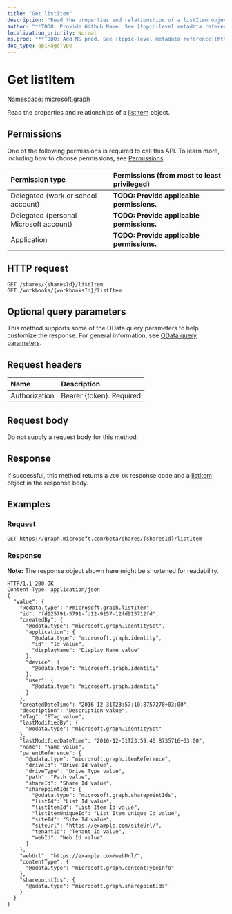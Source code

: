 ```yaml
---
title: "Get listItem"
description: "Read the properties and relationships of a listItem object."
author: "**TODO: Provide Github Name. See [topic-level metadata reference](https://msgo.azurewebsites.net/add/document/guidelines/metadata.html#topic-level-metadata)**"
localization_priority: Normal
ms.prod: "**TODO: Add MS prod. See [topic-level metadata reference](https://msgo.azurewebsites.net/add/document/guidelines/metadata.html#topic-level-metadata)**"
doc_type: apiPageType
---
```


# Get listItem

Namespace: microsoft.graph

Read the properties and relationships of a [listItem](../resources/listitem.md) object.

## Permissions
One of the following permissions is required to call this API. To learn more, including how to choose permissions, see [Permissions](/concepts/permissions-reference.md).

|Permission type|Permissions (from most to least privileged)|
|:---|:---|
|Delegated (work or school account)|**TODO: Provide applicable permissions.**|
|Delegated (personal Microsoft account)|**TODO: Provide applicable permissions.**|
|Application|**TODO: Provide applicable permissions.**|

## HTTP request
<!-- {
  "blockType": "ignored"
}
-->
``` http
GET /shares/{sharesId}/listItem
GET /workbooks/{workbooksId}/listItem
```

## Optional query parameters
This method supports some of the OData query parameters to help customize the response. For general information, see [OData query parameters](/graph/query-parameters).

## Request headers
|Name|Description|
|:---|:---|
|Authorization|Bearer {token}. Required|

## Request body
Do not supply a request body for this method.

## Response
If successful, this method returns a `200 OK` response code and a [listItem](../resources/listitem.md) object in the response body.

## Examples

### Request
<!-- {
  "blockType": "request",
  "name": "get_listitem"
}
-->
``` http
GET https://graph.microsoft.com/beta/shares/{sharesId}/listItem
```

### Response
**Note:** The response object shown here might be shortened for readability.
<!-- {
  "blockType": "response",
  "truncated": true,
  "@odata.type": "microsoft.graph.listItem"
}
-->
``` http
HTTP/1.1 200 OK
Content-Type: application/json
{
  "value": {
    "@odata.type": "#microsoft.graph.listItem",
    "id": "fd125791-5791-fd12-9157-12fd915712fd",
    "createdBy": {
      "@odata.type": "microsoft.graph.identitySet",
      "application": {
        "@odata.type": "microsoft.graph.identity",
        "id": "Id value",
        "displayName": "Display Name value"
      },
      "device": {
        "@odata.type": "microsoft.graph.identity"
      },
      "user": {
        "@odata.type": "microsoft.graph.identity"
      }
    },
    "createdDateTime": "2016-12-31T23:57:10.8757278+03:00",
    "description": "Description value",
    "eTag": "ETag value",
    "lastModifiedBy": {
      "@odata.type": "microsoft.graph.identitySet"
    },
    "lastModifiedDateTime": "2016-12-31T23:59:40.8735716+03:00",
    "name": "Name value",
    "parentReference": {
      "@odata.type": "microsoft.graph.itemReference",
      "driveId": "Drive Id value",
      "driveType": "Drive Type value",
      "path": "Path value",
      "shareId": "Share Id value",
      "sharepointIds": {
        "@odata.type": "microsoft.graph.sharepointIds",
        "listId": "List Id value",
        "listItemId": "List Item Id value",
        "listItemUniqueId": "List Item Unique Id value",
        "siteId": "Site Id value",
        "siteUrl": "https://example.com/siteUrl/",
        "tenantId": "Tenant Id value",
        "webId": "Web Id value"
      }
    },
    "webUrl": "https://example.com/webUrl/",
    "contentType": {
      "@odata.type": "microsoft.graph.contentTypeInfo"
    },
    "sharepointIds": {
      "@odata.type": "microsoft.graph.sharepointIds"
    }
  }
}
```

